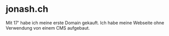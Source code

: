 # jonash.ch
Mit 17' habe ich meine erste Domain gekauft. Ich habe meine Webseite ohne Verwendung von einem CMS aufgebaut.
